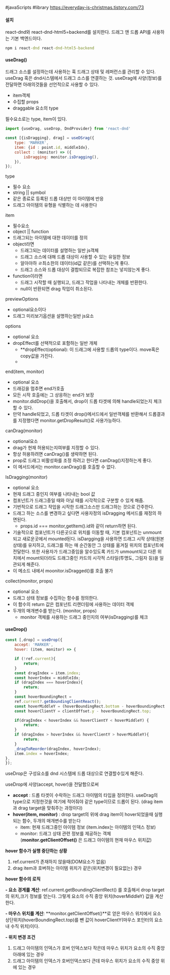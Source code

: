 #javaScripts  #library 
https://everyday-is-christmas.tistory.com/73
#### 설치
react-dnd와 react-dnd-html5=backend를 설치한다.
드래그 앤 드롭 API를 사용하는 기본 백엔드이다.
```cmd
npm i react-dnd react-dnd-html5-backend
```

#### useDrag()
드래그 소스를 설정하는데 사용하는 훅
드래그 상태 및 레퍼런스를 관리할 수 있다.
useDrag 훅은 dnd시스템에서 드래그 소스를 연결하는 것.
useDrag에 사양(정보)를 전달하면 아래의것들을 선언적으로 사용할 수 있다.

- item객체
- 수집할 props
- draggable 요소의  type

필수요소로는 type, item이 있다.
```jsx
import {useDrag, useDrop, DndProvider} from 'react-dnd'

const [{isDragging}, drag] = useDSrag({
	type: 'MARKER',
	item: {id : point.id, middleIdx},
	collect : (monitor) => ({
		isDragging: monitor.isDragging(),
	}),
});
```

type 
- 필수 요소
- string || symbol
- 같은 종료로 등록된 드롭 대상만 이 아이템에 반응
- 드래그 아이템의 유형을 식별하는 데 사용한다


item
- 필수요소
- object || function
- 드래그되는 아이템에 대한 데이터를 정의
- object라면
	- 드래그되는 데이터를 설명하는 일반 js객체
	- 드래그 소스에 대해 드롭 대상이 사용할 수 있는 유일한 정보
	- 알아야하 ㄹ최소한의 데이터(id값 같은)를 선택하는게 좋다.
	- 드래그 소스와 드롭 대상이 결합되므로 복잡한 참조는 넣지않는게 좋다. 
- function이라면
	- 드래그 시작할 때 실행되고, 드래그 작업을 나타내는 개체를 반환한다.
	- null이 반환되면 drag 작업이 취소된다.

previewOptions
- optional요소이다
- 드래그 미리보기옵션을 설명하는일반 js요소

options
- optional 요소
- dropEffect를 선택적으로 포함하는 일반 개체
	- **dropEffect(optional): 이 드래그에 사용할 드롭의 type이다. move혹은 copy값을 가진다.
	- 

end(item, monitor)
- optional 요소
- 드래깅을 멈추면 end가호출
- 모든 시작 호출에는 그 상응하는 end가 보장
- monitor.didDrop()을 호출해서, drop이 드롭 타겟에 의해 handle되었는지 체크할 수 있다.
- 만약 handle되었고, 드롭 타겟이 drop()메서드에서 일반객체를 반환해서 드롭결과를 지정했다면 monitor.getDropResult()로 사용가능하다.


canDrag(monitor)
- optional요소
- drag가 현재 허용되는지여부를 지정할 수 있다. 
- 항상 허용하려면 canDrag()를 생략하면 된다.
- prop로 드래그 비활성화를 조정 하려고 한다면 canDrag()지정하는게 좋다.
- 이 메서드에서는 monitor.canDrag()를 호출할 수 없다.


IsDragging(monitor)
- optional 요소
- 현재 드래그 중인지 여부를 나타내는 bool 값
- 컴포넌트가 드래그중일 때와 아닐 때를 시각적으로 구분할 수 있게 해줌.
- 기번적으로 드래그 작업을 시작한 드래그소스만 드래그하는 것으로 간주한다.
- 드래그 하는 소스를 변경하고 싶다면 사용자정의 isDragging 메서드를 재정의 하면된다.
	- props.id === monitor,getItem().id와 같이 return하면 된다.
- 기술적으로 컴포넌트가 다른곳으로 위치를 이동할 때, 기본 컴포넌트는 unmount되고 새로운곳에서 mounted된다. isDargging을 사용하면 드래그 시작 상태(원본 상태)를 유지하고, 드래그를 하는 매 순간동안 그 상태를 옮겨질 위치의 컴포넌트에 전달한다. 또한 사용자가 드래그중임을 알수있도록 카드가 unmount되고 다른 위치에서 mount되더라도 드래그중인 카드의 시각적 스타일(투명도, 그림자 등)을 일관되게 해준다.
- 이 메소드 내에서 moonitor.isDragged()를 호출 불가

collect(monitor, props)
- optional 요소
- 드래그 상태 정보를 수집하는 함수를 정의한다.
- 이 함수의 return 값은 컴포넌트 리랜더링에 사용하는 데이터 객체
- 두개의 매개변수를 받는다. (monitor, props)
	- monitor 객체를 사용하는 드래그 중인지의 여부(isDragging)를 체크

#### useDrop()
```jsx
const [,drop] = useDrop({
	accept: 'MARKER',
	hover: (item, monitor) => {

	if (!ref.current){
		return;
	}
	const dragIndex = item.index;
	const hoverIndex = middleIdx;
	if (dragIndex === hoverIndex){
		return;
	}
	const hoverBoundingRect = 
	ref.current?.getBoundingClientReact();
	const hoverMiddleY = (hoverBoundingRect.bottom - hoverBoundingRect.top) / 2;
	const hoverClientY = clientOffset.y - hoverBoundingRect.top;

	if(dragIndex < hoverIndex && hoverClientY < hoverMiddleY) {
		return;
	}
	if (dragIndex > hoverIndex && hoverClientY > hoverMiddleY){
		return;
	}
	_dragToReorder(dragIndex, hoverIndex);
	item.index = hoverIndex;
},
});
```

useDrop은 구성요소를 dnd 시스템에 드롭 대상으로 연결할수있게 해준다.

useDrop에 사양(accept, hover)을 전달함으로써

- **accept** : 드롭 타겟이 수락하는 드래그 아이템의 타입을 정의한다. useDrag의 type으로 지정한것을 여기에 적어줘야 같은 type이므로 드롭이 된다. (drag item과 drag target을 맞춰주는 과정이다)
- **hover(item, monitor)** : drop target의 위에 drag item이 hover되었을때 실행되는 함수, 두개의 매개변수를 받는다
    - item: 현재 드래그중인 아이템 정보 (item.index는 아이템의 인덱스 정보)
    - monitor: 드래그 상태 관련 정보를 제공하는 객체(**monitor.getClientOffset()** 은 드래그 아이템의 현재 마우스 위치값)


 **hover 함수가 실행 중단하는 상황**

1. ref.current가 존재하지 않을때(DOM요소가 없음)
2. drag item과 호버하는 아이템 위치가 같은(위치변경이 필요없는) 경우



 **hover 함수의 로직**

**- 요소 경계를 계산**: ref.current.getBoundingClientRect() 를 호출해서 drop target의 위치,크기 정보를 얻는다. 그렇게 요소의 수직 중앙 위치(hoverMiddleY) 값을 계산한다.

**- 마우스 위치를 계산**: **monitor.getClientOffset()**로 얻은 마우스 위치에서 요소 상단위치(hoverBoundingRect.top)를 뺀 값이 hoverClientY(마우스 포인터의 요소 내 수직 위치)이다.

**- 위치 변경 조건**

1. 드래그 아이템의 인덱스가 호버 인덱스보다 작은데 마우스 위치가 요소의 수직 중앙 아래에 있는 경우
2. 드래그 아이템의 인덱스가 호버인덱스보다 큰데 마우스 위치가 요소의 수직 중앙 위에 있는 경우